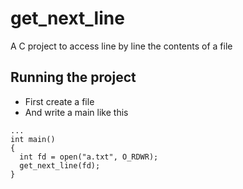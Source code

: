 # get_next_line
A C project to access line by line the contents of a file

## Running the project
- First create a file
- And write a main like this
```
...
int main()
{
  int fd = open("a.txt", O_RDWR);
  get_next_line(fd);
}
```
